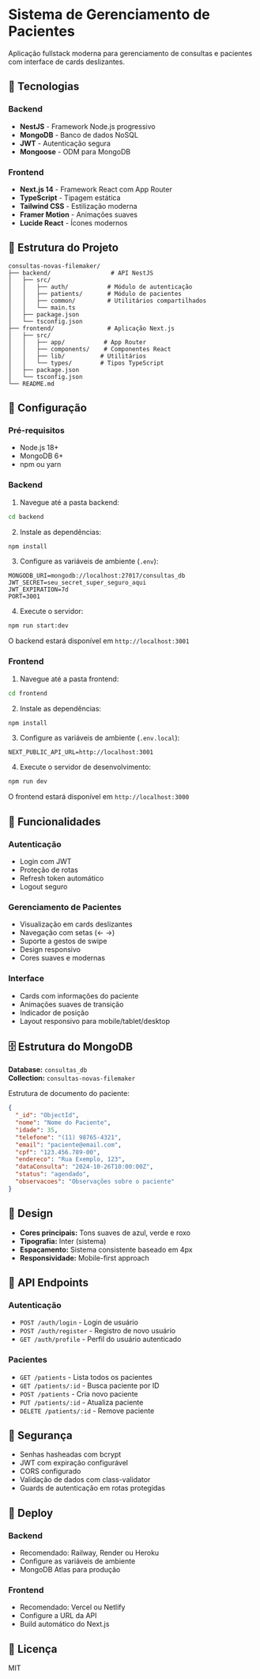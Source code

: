 # Sistema de Gerenciamento de Pacientes

Aplicação fullstack moderna para gerenciamento de consultas e pacientes com interface de cards deslizantes.

## 🚀 Tecnologias

### Backend
- **NestJS** - Framework Node.js progressivo
- **MongoDB** - Banco de dados NoSQL
- **JWT** - Autenticação segura
- **Mongoose** - ODM para MongoDB

### Frontend
- **Next.js 14** - Framework React com App Router
- **TypeScript** - Tipagem estática
- **Tailwind CSS** - Estilização moderna
- **Framer Motion** - Animações suaves
- **Lucide React** - Ícones modernos

## 📁 Estrutura do Projeto

```
consultas-novas-filemaker/
├── backend/                 # API NestJS
│   ├── src/
│   │   ├── auth/           # Módulo de autenticação
│   │   ├── patients/       # Módulo de pacientes
│   │   ├── common/         # Utilitários compartilhados
│   │   └── main.ts
│   ├── package.json
│   └── tsconfig.json
├── frontend/               # Aplicação Next.js
│   ├── src/
│   │   ├── app/           # App Router
│   │   ├── components/    # Componentes React
│   │   ├── lib/          # Utilitários
│   │   └── types/        # Tipos TypeScript
│   ├── package.json
│   └── tsconfig.json
└── README.md
```

## 🔧 Configuração

### Pré-requisitos
- Node.js 18+
- MongoDB 6+
- npm ou yarn

### Backend

1. Navegue até a pasta backend:
```bash
cd backend
```

2. Instale as dependências:
```bash
npm install
```

3. Configure as variáveis de ambiente (`.env`):
```env
MONGODB_URI=mongodb://localhost:27017/consultas_db
JWT_SECRET=seu_secret_super_seguro_aqui
JWT_EXPIRATION=7d
PORT=3001
```

4. Execute o servidor:
```bash
npm run start:dev
```

O backend estará disponível em `http://localhost:3001`

### Frontend

1. Navegue até a pasta frontend:
```bash
cd frontend
```

2. Instale as dependências:
```bash
npm install
```

3. Configure as variáveis de ambiente (`.env.local`):
```env
NEXT_PUBLIC_API_URL=http://localhost:3001
```

4. Execute o servidor de desenvolvimento:
```bash
npm run dev
```

O frontend estará disponível em `http://localhost:3000`

## 🎯 Funcionalidades

### Autenticação
- Login com JWT
- Proteção de rotas
- Refresh token automático
- Logout seguro

### Gerenciamento de Pacientes
- Visualização em cards deslizantes
- Navegação com setas (← →)
- Suporte a gestos de swipe
- Design responsivo
- Cores suaves e modernas

### Interface
- Cards com informações do paciente
- Animações suaves de transição
- Indicador de posição
- Layout responsivo para mobile/tablet/desktop

## 🗄️ Estrutura do MongoDB

**Database:** `consultas_db`  
**Collection:** `consultas-novas-filemaker`

Estrutura de documento do paciente:
```json
{
  "_id": "ObjectId",
  "nome": "Nome do Paciente",
  "idade": 35,
  "telefone": "(11) 98765-4321",
  "email": "paciente@email.com",
  "cpf": "123.456.789-00",
  "endereco": "Rua Exemplo, 123",
  "dataConsulta": "2024-10-26T10:00:00Z",
  "status": "agendado",
  "observacoes": "Observações sobre o paciente"
}
```

## 🎨 Design

- **Cores principais:** Tons suaves de azul, verde e roxo
- **Tipografia:** Inter (sistema)
- **Espaçamento:** Sistema consistente baseado em 4px
- **Responsividade:** Mobile-first approach

## 📝 API Endpoints

### Autenticação
- `POST /auth/login` - Login de usuário
- `POST /auth/register` - Registro de novo usuário
- `GET /auth/profile` - Perfil do usuário autenticado

### Pacientes
- `GET /patients` - Lista todos os pacientes
- `GET /patients/:id` - Busca paciente por ID
- `POST /patients` - Cria novo paciente
- `PUT /patients/:id` - Atualiza paciente
- `DELETE /patients/:id` - Remove paciente

## 🔐 Segurança

- Senhas hasheadas com bcrypt
- JWT com expiração configurável
- CORS configurado
- Validação de dados com class-validator
- Guards de autenticação em rotas protegidas

## 🚀 Deploy

### Backend
- Recomendado: Railway, Render ou Heroku
- Configure as variáveis de ambiente
- MongoDB Atlas para produção

### Frontend
- Recomendado: Vercel ou Netlify
- Configure a URL da API
- Build automático do Next.js

## 📄 Licença

MIT
